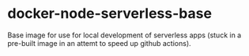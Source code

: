 # docker-node-serverless-base

Base image for use for local development of serverless apps (stuck in a pre-built image in an attemt to speed up github actions).
